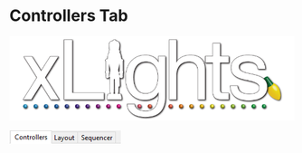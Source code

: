 # Controllers Tab

![](../../.gitbook/assets/xlights-logo.png)

![](<../../.gitbook/assets/image (1).png>)

